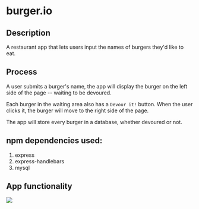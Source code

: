 # burger.io

## Description
A restaurant app that lets users input the names of burgers they'd like to eat.

## Process
A user submits a burger's name, the app will display the burger on the left side of the page -- waiting to be devoured.

Each burger in the waiting area also has a `Devour it!` button. When the user clicks it, the burger will move to the right side of the page.

The app will store every burger in a database, whether devoured or not.

## npm dependencies used:
1. express
2. express-handlebars
3. mysql

## App functionality
![](public/assets/functionality.gif)
